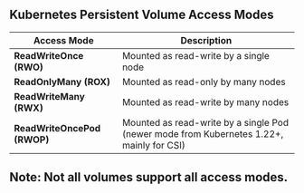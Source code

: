 ## Kubernetes Persistent Volume Access Modes 

| Access Mode                 | Description                                                                              |
| --------------------------- | ---------------------------------------------------------------------------------------- |
| **ReadWriteOnce (RWO)**     | Mounted as read-write by a single node                                                   |
| **ReadOnlyMany (ROX)**      | Mounted as read-only by many nodes                                                       |
| **ReadWriteMany (RWX)**     | Mounted as read-write by many nodes                                                      |
| **ReadWriteOncePod (RWOP)** | Mounted as read-write by a single Pod (newer mode from Kubernetes 1.22+, mainly for CSI) |


## Note: Not all volumes support all access modes.
